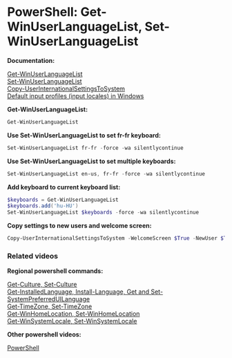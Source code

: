 # PowerShell: Get-WinUserLanguageList, Set-WinUserLanguageList

<b>Documentation:</b>

[Get-WinUserLanguageList](https://learn.microsoft.com/en-us/powershell/module/international/get-winuserlanguagelist?view=windowsserver2022-ps) <br />
[Set-WinUserLanguageList](https://learn.microsoft.com/en-us/powershell/module/international/set-winuserlanguagelist?view=windowsserver2022-ps) <br />
[Copy-UserInternationalSettingsToSystem](https://learn.microsoft.com/en-us/powershell/module/international/copy-userinternationalsettingstosystem?view=windowsserver2022-ps) <br />
[Default input profiles (input locales) in Windows](https://learn.microsoft.com/en-us/windows-hardware/manufacture/desktop/default-input-locales-for-windows-language-packs?view=windows-11)

<b>Get-WinUserLanguageList:</b>

```powershell
Get-WinUserLanguageList
```

<b>Use Set-WinUserLanguageList to set fr-fr keyboard:</b>

```powershell
Set-WinUserLanguageList fr-fr -force -wa silentlycontinue
```

<b>Use Set-WinUserLanguageList to set multiple keyboards:</b>

```powershell
Set-WinUserLanguageList en-us, fr-fr -force -wa silentlycontinue
```

<b>Add keyboard to current keyboard list:</b>

```powershell
$keyboards = Get-WinUserLanguageList
$keyboards.add('hu-HU')
Set-WinUserLanguageList $keyboards -force -wa silentlycontinue
```

<b>Copy settings to new users and welcome screen:</b>

```powershell
Copy-UserInternationalSettingsToSystem -WelcomeScreen $True -NewUser $True
```

### Related videos

<b>Regional powershell commands:</b>

[Get-Culture, Set-Culture](https://youtu.be/gS4BckaTKto) <br />
[Get-InstalledLanguage, Install-Language, Get and Set-SystemPreferredUILanguage](https://youtu.be/eN-56mOM5GQ) <br />
[Get-TimeZone, Set-TimeZone](https://youtu.be/fmoIfJwvH-I) <br />
[Get-WinHomeLocation, Set-WinHomeLocation](https://youtu.be/yWp_1L8YDoQ) <br />
[Get-WinSystemLocale, Set-WinSystemLocale](https://youtu.be/rCGlh3hp1fI) <br />

<b>Other powershell videos:</b>

[PowerShell](https://www.youtube.com/playlist?list=PLVncjTDMNQ4RDyVzbV0_kpXCScTMgUw_A)